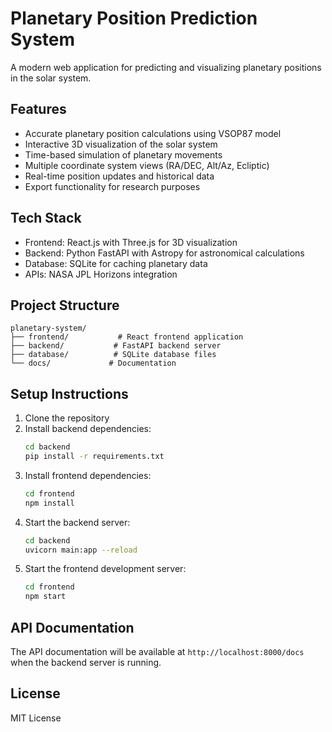 # Planetary Position Prediction System

A modern web application for predicting and visualizing planetary positions in the solar system.

## Features

- Accurate planetary position calculations using VSOP87 model
- Interactive 3D visualization of the solar system
- Time-based simulation of planetary movements
- Multiple coordinate system views (RA/DEC, Alt/Az, Ecliptic)
- Real-time position updates and historical data
- Export functionality for research purposes

## Tech Stack

- Frontend: React.js with Three.js for 3D visualization
- Backend: Python FastAPI with Astropy for astronomical calculations
- Database: SQLite for caching planetary data
- APIs: NASA JPL Horizons integration

## Project Structure

```
planetary-system/
├── frontend/           # React frontend application
├── backend/           # FastAPI backend server
├── database/          # SQLite database files
└── docs/             # Documentation
```

## Setup Instructions

1. Clone the repository
2. Install backend dependencies:
   ```bash
   cd backend
   pip install -r requirements.txt
   ```
3. Install frontend dependencies:
   ```bash
   cd frontend
   npm install
   ```
4. Start the backend server:
   ```bash
   cd backend
   uvicorn main:app --reload
   ```
5. Start the frontend development server:
   ```bash
   cd frontend
   npm start
   ```

## API Documentation

The API documentation will be available at `http://localhost:8000/docs` when the backend server is running.

## License

MIT License 
